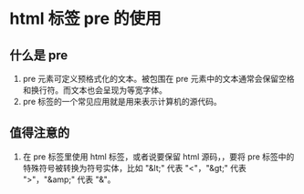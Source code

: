 # html 标签 pre 的使用
## 什么是 pre
1. pre 元素可定义预格式化的文本。被包围在 pre 元素中的文本通常会保留空格和换行符。而文本也会呈现为等宽字体。
2. pre 标签的一个常见应用就是用来表示计算机的源代码。

## 值得注意的
1. 在 pre 标签里使用 html 标签，或者说要保留 html 源码，，要将 pre 标签中的特殊符号被转换为符号实体，比如 "\&lt;" 代表 "<"，"\&gt;" 代表 ">"，"\&amp;" 代表 "&"。